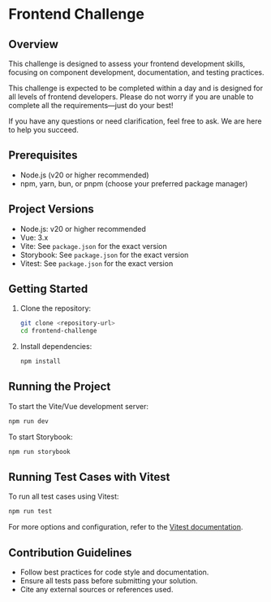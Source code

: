 # Frontend Challenge

## Overview
This challenge is designed to assess your frontend development skills, focusing on component development, documentation, and testing practices.

This challenge is expected to be completed within a day and is designed for all levels of frontend developers. Please do not worry if you are unable to complete all the requirements—just do your best!

If you have any questions or need clarification, feel free to ask. We are here to help you succeed.

## Prerequisites
- Node.js (v20 or higher recommended)
- npm, yarn, bun, or pnpm (choose your preferred package manager)

## Project Versions
- Node.js: v20 or higher recommended
- Vue: 3.x
- Vite: See `package.json` for the exact version
- Storybook: See `package.json` for the exact version
- Vitest: See `package.json` for the exact version

## Getting Started
1. Clone the repository:
   ```bash
   git clone <repository-url>
   cd frontend-challenge
   ```
2. Install dependencies:
   ```bash
   npm install
   ```

## Running the Project
To start the Vite/Vue development server:
```bash
npm run dev
```

To start Storybook:
```bash
npm run storybook
```

## Running Test Cases with Vitest
To run all test cases using Vitest:
```bash
npm run test
```

For more options and configuration, refer to the [Vitest documentation](https://vitest.dev/).

## Contribution Guidelines
- Follow best practices for code style and documentation.
- Ensure all tests pass before submitting your solution.
- Cite any external sources or references used.


